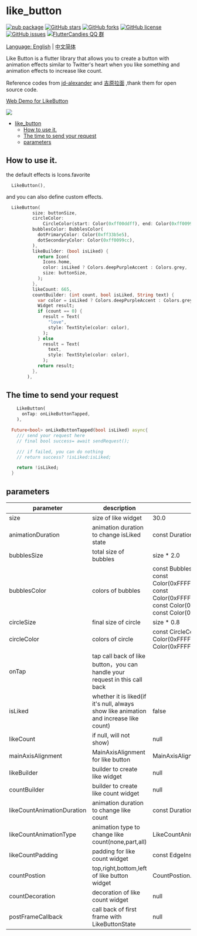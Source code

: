 # like_button

[![pub package](https://img.shields.io/pub/v/like_button.svg)](https://pub.dartlang.org/packages/like_button) [![GitHub stars](https://img.shields.io/github/stars/fluttercandies/like_button)](https://github.com/fluttercandies/like_button/stargazers) [![GitHub forks](https://img.shields.io/github/forks/fluttercandies/like_button)](https://github.com/fluttercandies/like_button/network)  [![GitHub license](https://img.shields.io/github/license/fluttercandies/like_button)](https://github.com/fluttercandies/like_button/blob/master/LICENSE)  [![GitHub issues](https://img.shields.io/github/issues/fluttercandies/like_button)](https://github.com/fluttercandies/like_button/issues) <a href="https://qm.qq.com/q/ZyJbSVjfSU">![FlutterCandies QQ 群](https://img.shields.io/badge/dynamic/yaml?url=https%3A%2F%2Fraw.githubusercontent.com%2Ffluttercandies%2F.github%2Frefs%2Fheads%2Fmain%2Fdata.yml&query=%24.qq_group_number&label=QQ%E7%BE%A4&logo=qq&color=1DACE8)

Language: [English](README.md) | [中文简体](README-ZH.md)

Like Button is a flutter library that allows you to create a button with animation effects similar to Twitter's heart when you like something and animation effects to increase like count.

Reference codes from [jd-alexander](https://github.com/jd-alexander/LikeButton) and [吉原拉面](https://github.com/yumi0629/FlutterUI/tree/master/lib/likebutton) ,thank them for open source code.


[Web Demo for LikeButton](https://fluttercandies.github.io/like_button/)

![](https://github.com/fluttercandies/Flutter_Candies/blob/master/gif/like_button/like_button.gif)

- [like_button](#like_button)
  - [How to use it.](#how-to-use-it)
  - [The time to send your request](#the-time-to-send-your-request)
  - [parameters](#parameters)

##  How to use it.

the default effects is Icons.favorite
```dart
  LikeButton(),
```

and you can also define custom effects.
```dart
  LikeButton(
          size: buttonSize,
          circleColor:
              CircleColor(start: Color(0xff00ddff), end: Color(0xff0099cc)),
          bubblesColor: BubblesColor(
            dotPrimaryColor: Color(0xff33b5e5),
            dotSecondaryColor: Color(0xff0099cc),
          ),
          likeBuilder: (bool isLiked) {
            return Icon(
              Icons.home,
              color: isLiked ? Colors.deepPurpleAccent : Colors.grey,
              size: buttonSize,
            );
          },
          likeCount: 665,
          countBuilder: (int count, bool isLiked, String text) {
            var color = isLiked ? Colors.deepPurpleAccent : Colors.grey;
            Widget result;
            if (count == 0) {
              result = Text(
                "love",
                style: TextStyle(color: color),
              );
            } else
              result = Text(
                text,
                style: TextStyle(color: color),
              );
            return result;
          },
        ),
```

## The time to send your request
```dart
    LikeButton(
      onTap: onLikeButtonTapped,
    ),
```

```dart
  Future<bool> onLikeButtonTapped(bool isLiked) async{
    /// send your request here
    // final bool success= await sendRequest();

    /// if failed, you can do nothing
    // return success? !isLiked:isLiked;

    return !isLiked;
  }
```

## parameters
| parameter                  | description                                                                           | default                                                                                                                                                                               |
| -------------------------- | ------------------------------------------------------------------------------------- | ------------------------------------------------------------------------------------------------------------------------------------------------------------------------------------- |
| size                       | size of like widget                                                                   | 30.0                                                                                                                                                                                  |
| animationDuration          | animation duration to change isLiked state                                            | const Duration(milliseconds: 1000)                                                                                                                                                    |
| bubblesSize                | total size of bubbles                                                                 | size * 2.0                                                                                                                                                                            |
| bubblesColor               | colors of bubbles                                                                     | const BubblesColor(dotPrimaryColor: const Color(0xFFFFC107),dotSecondaryColor: const Color(0xFFFF9800),dotThirdColor: const Color(0xFFFF5722),dotLastColor: const Color(0xFFF44336),) |
| circleSize                 | final size of circle                                                                  | size * 0.8                                                                                                                                                                            |
| circleColor                | colors of circle                                                                      | const CircleColor(start: const Color(0xFFFF5722), end: const Color(0xFFFFC107)                                                                                                        |
| onTap                      | tap call back of like button，you can handle your request in this call back           |                                                                                                                                                                                       |
| isLiked                    | whether it is liked(if it's null, always show like animation and increase like count) | false                                                                                                                                                                                 |
| likeCount                  | if null, will not show)                                                               | null                                                                                                                                                                                  |
| mainAxisAlignment          | MainAxisAlignment for like button                                                     | MainAxisAlignment.center                                                                                                                                                              |
| likeBuilder                | builder to create like widget                                                         | null                                                                                                                                                                                  |
| countBuilder               | builder to create like count widget                                                   | null                                                                                                                                                                                  |
| likeCountAnimationDuration | animation duration to change like count                                               | const Duration(milliseconds: 500)                                                                                                                                                     |
| likeCountAnimationType     | animation type to change like count(none,part,all)                                    | LikeCountAnimationType.part                                                                                                                                                           |
| likeCountPadding           | padding for like count widget                                                         | const EdgeInsets.only(left: 3.0)                                                                                                                                                      |
| countPostion               | top,right,bottom,left of like button widget                                           | CountPostion.right                                                                                                                                                                    |
| countDecoration            | decoration of like count widget                                                       | null                                                                                                                                                                                  |
| postFrameCallback          | call back of first frame with LikeButtonState                                         | null                                                                                                                                                                                  |
